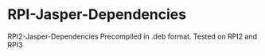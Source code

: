 # RPI-Jasper-Dependencies
RPI2-Jasper-Dependencies Precompiled in .deb format.  Tested on RPI2 and RPI3
